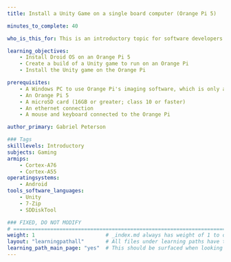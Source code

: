 ```yaml
---
title: Install a Unity Game on a single board computer (Orange Pi 5)

minutes_to_complete: 40

who_is_this_for: This is an introductory topic for software developers who want to build and run a Unity game on an Arm-based single board computer. 

learning_objectives:
    - Install Droid OS on an Orange Pi 5
    - Create a build of a Unity game to run on an Orange Pi
    - Install the Unity game on the Orange Pi

prerequisites:
    - A Windows PC to use Orange Pi's imaging software, which is only available for Windows
    - An Orange Pi 5
    - A microSD card (16GB or greater; class 10 or faster)
    - An ethernet connection
    - A mouse and keyboard connected to the Orange Pi

author_primary: Gabriel Peterson

### Tags
skilllevels: Introductory
subjects: Gaming
armips:
    - Cortex-A76
    - Cortex-A55
operatingsystems:
    - Android
tools_software_languages:
    - Unity
    - 7-Zip
    - SDDiskTool

### FIXED, DO NOT MODIFY
# ================================================================================
weight: 1                       # _index.md always has weight of 1 to order correctly
layout: "learningpathall"       # All files under learning paths have this same wrapper
learning_path_main_page: "yes"  # This should be surfaced when looking for related content. Only set for _index.md of learning path content.
---
```

